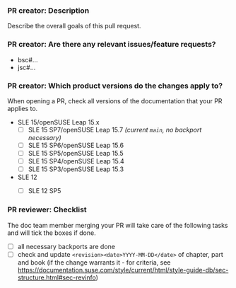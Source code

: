 ### PR creator: Description

Describe the overall goals of this pull request.


### PR creator: Are there any relevant issues/feature requests?

* bsc#...
* jsc#...


### PR creator: Which product versions do the changes apply to?

When opening a PR, check all versions of the documentation that your PR applies to.

- SLE 15/openSUSE Leap 15.x
  - [ ] SLE 15 SP7/openSUSE Leap 15.7 *(current `main`, no backport necessary)*
  - [ ] SLE 15 SP6/openSUSE Leap 15.6
  - [ ] SLE 15 SP5/openSUSE Leap 15.5
  - [ ] SLE 15 SP4/openSUSE Leap 15.4
  - [ ] SLE 15 SP3/openSUSE Leap 15.3
  
- SLE 12
  - [ ] SLE 12 SP5


### PR reviewer: Checklist

The doc team member merging your PR will take care of the following tasks and will tick the boxes if done.

- [ ] all necessary backports are done
- [ ] check and update `<revision><date>YYYY-MM-DD</date>` of chapter, part and book (if the change warrants it - for criteria, see https://documentation.suse.com/style/current/html/style-guide-db/sec-structure.html#sec-revinfo) 
